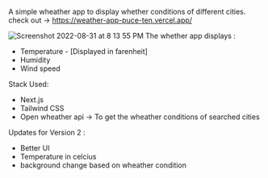 A simple wheather app to display whether conditions of different cities. 
check out -> https://weather-app-puce-ten.vercel.app/


![Screenshot 2022-08-31 at 8 13 55 PM](https://user-images.githubusercontent.com/67771257/187707408-f8c0e459-805c-43ba-906d-a171425512ed.png)
The whether app displays :
* Temperature - [Displayed in farenheit]
* Humidity
* Wind speed

Stack Used:
* Next.js
* Tailwind CSS
* Open wheather api -> To get the wheather conditions of searched cities


Updates for Version 2 : 
* Better UI
* Temperature in celcius 
* background change based on wheather condition
